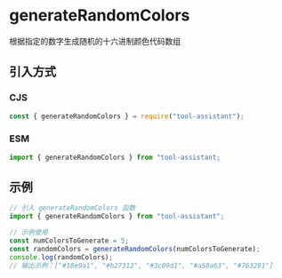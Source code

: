 # generateRandomColors

根据指定的数字生成随机的十六进制颜色代码数组

## 引入方式

### CJS

```javascript
const { generateRandomColors } = require("tool-assistant");
```

### ESM

```javascript
import { generateRandomColors } from "tool-assistant;
```

## 示例

```javascript
// 引入 generateRandomColors 函数
import { generateRandomColors } from "tool-assistant";

// 示例使用
const numColorsToGenerate = 5;
const randomColors = generateRandomColors(numColorsToGenerate);
console.log(randomColors);
// 输出示例：["#18e9a1", "#b27312", "#3c09d1", "#a50a63", "#763291"]
```

